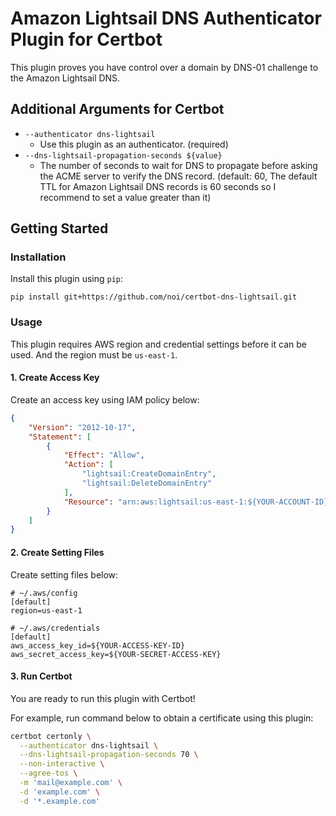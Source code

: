 # Amazon Lightsail DNS Authenticator Plugin for Certbot
This plugin proves you have control over a domain by DNS-01 challenge to the Amazon Lightsail DNS.

## Additional Arguments for Certbot
- `--authenticator dns-lightsail`
  - Use this plugin as an authenticator. (required)
- `--dns-lightsail-propagation-seconds ${value}`
  - The number of seconds to wait for DNS to propagate before asking the ACME server to verify the DNS record. (default: 60, The default TTL for Amazon Lightsail DNS records is 60 seconds so I recommend to set a value greater than it)

## Getting Started
### Installation
Install this plugin using `pip`:
```
pip install git+https://github.com/noi/certbot-dns-lightsail.git
```

### Usage
This plugin requires AWS region and credential settings before it can be used. And the region must be `us-east-1`.

#### 1. Create Access Key
Create an access key using IAM policy below:
```json
{
    "Version": "2012-10-17",
    "Statement": [
        {
            "Effect": "Allow",
            "Action": [
                "lightsail:CreateDomainEntry",
                "lightsail:DeleteDomainEntry"
            ],
            "Resource": "arn:aws:lightsail:us-east-1:${YOUR-ACCOUNT-ID}:Domain/${YOUR-DOMAIN-ID}"
        }
    ]
}
```

#### 2. Create Setting Files
Create setting files below:
```
# ~/.aws/config
[default]
region=us-east-1

# ~/.aws/credentials
[default]
aws_access_key_id=${YOUR-ACCESS-KEY-ID}
aws_secret_access_key=${YOUR-SECRET-ACCESS-KEY}
```

#### 3. Run Certbot
You are ready to run this plugin with Certbot!

For example, run command below to obtain a certificate using this plugin:
```sh
certbot certonly \
  --authenticator dns-lightsail \
  --dns-lightsail-propagation-seconds 70 \
  --non-interactive \
  --agree-tos \
  -m 'mail@example.com' \
  -d 'example.com' \
  -d '*.example.com'
```
